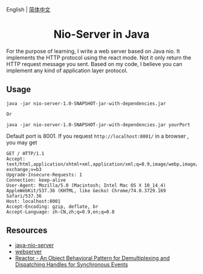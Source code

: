 English | [简体中文](./readme.zh-CN.md)

<h1 align="center">Nio-Server in Java </h1>

For the purpose of learning, I write a web server based on Java nio. It implements the HTTP protocol using the react mode. Not it only return the HTTP request message you sent. Based on my code, I believe you can implement any kind of application layer protocol.
## Usage
```
java -jar nio-server-1.0-SNAPSHOT-jar-with-dependencies.jar
   
Or

java -jar nio-server-1.0-SNAPSHOT-jar-with-dependencies.jar yourPort 
```
Default port is 8001.
If you request `http://localhost:8001/` in a browser , you may get 
```http request
GET / HTTP/1.1
Accept: text/html,application/xhtml+xml,application/xml;q=0.9,image/webp,image/apng,*/*;q=0.8,application/signed-exchange;v=b3
Upgrade-Insecure-Requests: 1
Connection: keep-alive
User-Agent: Mozilla/5.0 (Macintosh; Intel Mac OS X 10_14_4) AppleWebKit/537.36 (KHTML, like Gecko) Chrome/74.0.3729.169 Safari/537.36
Host: localhost:8001
Accept-Encoding: gzip, deflate, br
Accept-Language: zh-CN,zh;q=0.9,en;q=0.8
```

## Resources

- [java-nio-server](https://github.com/jjenkov/java-nio-server)
- [webserver](https://github.com/vguzun/webserver)
- [Reactor - An Object Behavioral Pattern for Demultiplexing and Dispatching Handles for Synchronous Events ](http://www.cs.wustl.edu/~schmidt/PDF/reactor-siemens.pdf)